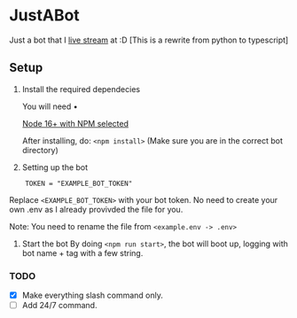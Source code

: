 # JustABot
 Just a bot that I [live stream](https://twitch.tv/dmnight6) at :D
 [This is a rewrite from python to typescript]

## Setup
1. Install the required dependecies

    You will need •
    
    [Node 16+ with NPM selected](https://nodejs.org/en/)
    

    After installing, do: `<npm install>` (Make sure you are in the correct bot directory)

1. Setting up the bot
```env
    TOKEN = "EXAMPLE_BOT_TOKEN"
```
Replace `<EXAMPLE_BOT_TOKEN>` with your bot token. No need to create your own .env as I already provivded the file for you.

Note: You need to rename the file from `<example.env -> .env>`

1. Start the bot
By doing `<npm run start>`, the bot will boot up, logging with bot name + tag with a few string.

### TODO

- [x] Make everything slash command only.
- [ ] Add 24/7 command. 